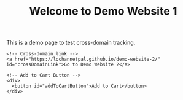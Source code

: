 <!DOCTYPE html>
<html lang="en">
<head>
  <meta charset="UTF-8">
  <meta name="viewport" content="width=device-width, initial-scale=1.0">
  <title>Demo Website 1</title>
  <!-- Google Tag Manager Snippet -->
  <script>(function(w,d,s,l,i){w[l]=w[l]||[];w[l].push({'gtm.start':
  new Date().getTime(),event:'gtm.js'});var f=d.getElementsByTagName(s)[0],
  j=d.createElement(s),dl=l!='dataLayer'?'&l='+l:'';j.async=true;j.src=
  'https://www.googletagmanager.com/gtm.js?id=' + i + dl;f.parentNode.insertBefore(j,f);
  })(window,document,'script','dataLayer','GTM-PBRG3HBL');</script>
</head>
<body>
  <header>
    <h1>Welcome to Demo Website 1</h1>
  </header>

  <main>
    <p>This is a demo page to test cross-domain tracking.</p>

    <!-- Cross-domain link -->
    <a href="https://lochannetpal.github.io/demo-website-2/" id="crossDomainLink">Go to Demo Website 2</a>

    <!-- Add to Cart Button -->
    <div>
      <button id="addToCartButton">Add to Cart</button>
    </div>
  </main>

  <script>
    // Simulating an Add to Cart event
    document.getElementById("addToCartButton").addEventListener("click", function () {
      console.log("Add to Cart button clicked");
      // You can use GTM to capture this event and send it to GA4
      alert("Item added to cart!");
    });

    // Tracking click on the cross-domain link
    document.getElementById("crossDomainLink").addEventListener("click", function () {
      console.log("Navigating to another domain");
      // Linker or tracking via GTM will handle session continuation
    });
  </script>
</body>
</html>
